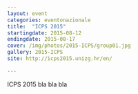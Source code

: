 ```yaml
---
layout: event
categories: eventonazionale
title:  "ICPS 2015"
startingdate: 2015-08-12
endingdate: 2015-08-17
cover: /img/photos/2015-ICPS/group01.jpg
gallery: 2015-ICPS
site: http://icps2015.unizg.hr/en/

---
```


ICPS 2015 bla bla bla
